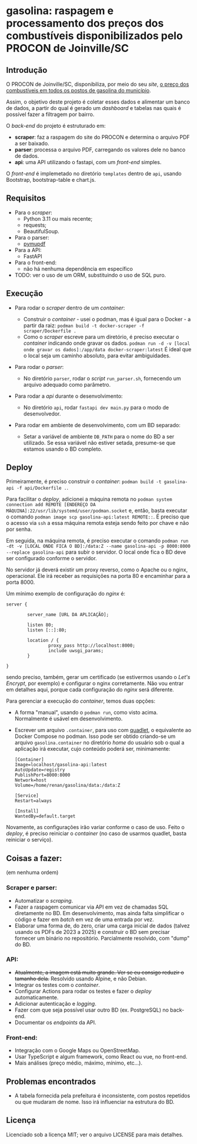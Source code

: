 # gasolina: raspagem e processamento dos preços dos combustíveis disponibilizados pelo PROCON de Joinville/SC

## Introdução

O PROCON de Joinville/SC, disponibiliza, por meio do seu _site_, [o preço dos combustíveis em todos os postos de gasolina do município](https://www.joinville.sc.gov.br/publicacoes/pesquisas-de-precos-combustiveis-2024/).

Assim, o objetivo deste projeto é coletar esses dados e alimentar um banco de dados, a partir do qual é gerado um _dashboard_ e tabelas nas quais é possível fazer a filtragem por bairro.

O _back-end_ do projeto é estruturado em:

* **scraper**: faz a raspagem do site do PROCON e determina o arquivo PDF a ser baixado.
* **parser**: processa o arquivo PDF, carregando os valores dele no banco de dados.
* **api**: uma API utilizando o fastapi, com um _front-end_ simples.

O _front-end_ é implemetado no diretório `templates` dentro de `api`, usando Bootstrap, bootstrap-table e chart.js. 

## Requisitos

* Para o *scraper*:
	* Python 3.11 ou mais recente;
	* requests;
	* BeautifulSoup.
* Para o parser:
	* [pymupdf](https://github.com/pymupdf/PyMuPDF/)
* Para a API:
	* FastAPI
* Para o front-end:
    * não há nenhuma dependência em específico
* TODO: ver o uso de um ORM, substituindo o uso de SQL puro.

## Execução

* Para rodar o _scraper_ dentro de um _container_:
	* Construir o _container_ - usei o podman, mas é igual para o Docker - a partir da raiz:
		`podman build -t docker-scraper -f scraper/Dockerfile .`
	* Como o _scraper_ escreve para um diretório, é preciso executar o _container_ indicando onde gravar os dados.
		`podman run -d -v [local onde gravar os dados]:/app/data docker-scraper:latest`
        É ideal que o local seja um caminho absoluto, para evitar ambiguidades.

* Para rodar o _parser_:
	* No diretório `parser`, rodar o _script_ `run_parser.sh`, fornecendo um arquivo adequado como parâmetro.

* Para rodar a _api_ durante o desenvolvimento:
    * No diretório `api`, rodar `fastapi dev main.py` para o modo de desenvolvedor.

* Para rodar em ambiente de desenvolvimento, com um BD separado:
    * Setar a variável de ambiente `DB_PATH` para o nome do BD a ser utilizado. Se essa variável não estiver setada, presume-se que estamos usando o BD completo. 
    
## Deploy 

Primeiramente, é preciso construir o _container_: `podman build -t gasolina-api -f api/Dockerfile .`.

Para facilitar o _deploy_, adicionei a máquina remota no `podman system connection add REMOTE [ENDEREÇO DA MÁQUINA]:22/usr/lib/systemd/user/podman.socket` e, então, basta executar o comando `podman image scp gasolina-api:latest REMOTE::`. É preciso que o acesso via `ssh` a essa máquina remota esteja sendo feito por chave e não por senha.

Em seguida, na máquina remota, é preciso executar o comando `podman run -dt -v [LOCAL ONDE FICA O BD]:/data:Z --name gasolina-api -p 8000:8000 --replace gasolina-api` para subir o servidor. O local onde fica o BD deve ser configurado conforme o servidor.  

No servidor já deverá existir um proxy reverso, como o Apache ou o nginx, operacional. Ele irá receber as requisições na porta 80 e encaminhar para a porta 8000. 

Um mínimo exemplo de configuração do _nginx_ é:

    server {

            server_name [URL DA APLICAÇÃO];

            listen 80;
            listen [::]:80;

            location / {
                    proxy_pass http://localhost:8000;
                    include uwsgi_params;
            }

    }

sendo preciso, também, gerar um certificado (se estivermos usando o _Let's Encrypt_, por exemplo) e configurar o nginx corretamente. Não vou entrar em detalhes aqui, porque cada configuração do _nginx_ será diferente.

Para gerenciar a execução do _container_, temos duas opções:

* A forma "manual", usando o `podman run`, como visto acima. Normalmente é usável em desenvolvimento.
* Escrever um arquivo `.container`, para uso com [quadlet](https://www.redhat.com/en/blog/quadlet-podman), o equivalente ao Docker Compose no podman. Isso pode ser obtido criando-se um arquivo `gasolina.container` no diretório _home_ do usuário sob o qual a aplicação irá executar, cujo conteúdo poderá ser, minimamente:

    ```
    [Container]
    Image=localhost/gasolina-api:latest
    AutoUpdate=registry
    PublishPort=8000:8000
    Network=host
    Volume=/home/renan/gasolina/data:/data:Z

    [Service]
    Restart=always

    [Install]
    WantedBy=default.target
    ```

Novamente, as configurações irão variar conforme o caso de uso. Feito o _deploy_, é preciso reiniciar o _container_ (no caso de usarmos quadlet, basta reiniciar o serviço).

## Coisas a fazer:

(em nenhuma ordem)
### Scraper e parser:
* Automatizar o _scraping_.
* Fazer a raspagem comunicar via API em vez de chamadas SQL diretamente no BD. Em desenvolvimento, mas ainda falta simplificar o código e fazer em _batch_ em vez de uma entrada por vez.
* Elaborar uma forma de, do zero, criar uma carga inicial de dados (talvez usando os PDFs de 2023 a 2025) e construir o BD sem precisar fornecer um binário no repositório. Parcialmente resolvido, com "dump" do BD.

### API:
* ~~Atualmente, a imagem está muito grande. Ver se eu consigo reduzir o tamanho dela.~~ Resolvido usando Alpine, e não Debian.
* Integrar os testes com o _container_.
* Configurar Actions para rodar os testes e fazer o _deploy_ automaticamente.
* Adicionar autenticação e _logging_.
* Fazer com que seja possível usar outro BD (ex. PostgreSQL) no back-end.
* Documentar os _endpoints_ da API. 

### Front-end: 
* Integração com o Google Maps ou OpenStreetMap. 
* Usar TypeScript e algum framework, como React ou vue, no front-end.
* Mais análises (preço médio, máximo, mínimo, etc...).

## Problemas encontrados
* A tabela fornecida pela prefeitura é inconsistente, com postos repetidos ou que mudaram de nome. Isso irá influenciar na estrutura do BD. 

## Licença

Licenciado sob a licença MIT; ver o arquivo LICENSE para mais detalhes.
